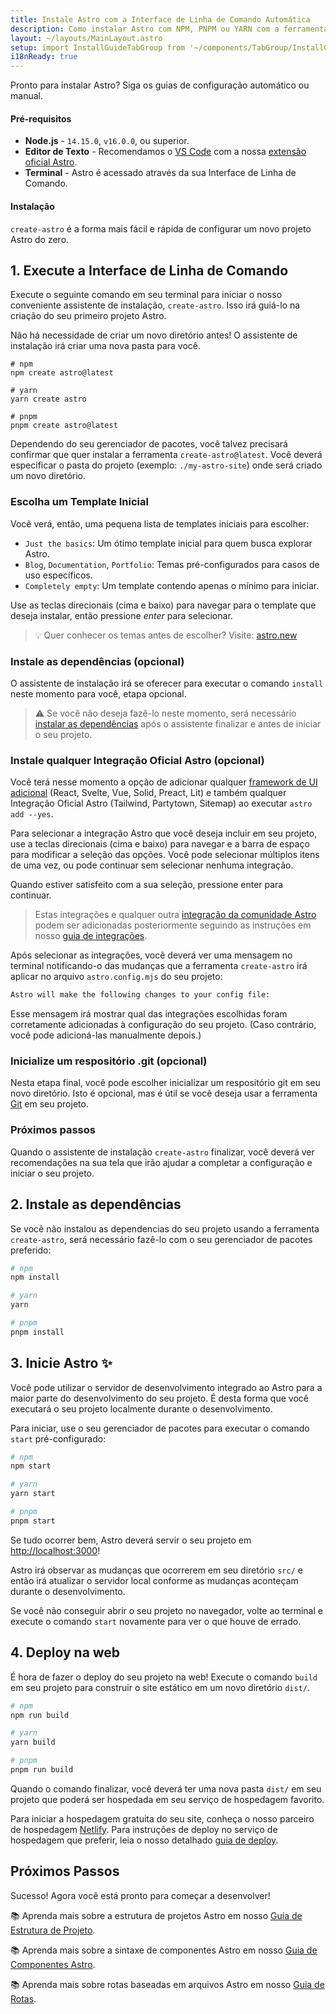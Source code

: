 ```yaml
---
title: Instale Astro com a Interface de Linha de Comando Automática
description: Como instalar Astro com NPM, PNPM ou YARN com a ferramenta create-astro.
layout: ~/layouts/MainLayout.astro
setup: import InstallGuideTabGroup from '~/components/TabGroup/InstallGuideTabGroup.astro';
i18nReady: true
---
```


Pronto para instalar Astro? Siga os guias de configuração automático ou manual.

#### Pré-requisitos

- **Node.js** - `14.15.0`, `v16.0.0`, ou superior.
- **Editor de Texto** - Recomendamos o [VS Code](https://code.visualstudio.com/) com a nossa [extensão oficial Astro](https://marketplace.visualstudio.com/items?itemName=astro-build.astro-vscode).
- **Terminal** - Astro é acessado através da sua Interface de Linha de Comando.

<InstallGuideTabGroup />

#### Instalação

`create-astro` é a forma mais fácil e rápida de configurar um novo projeto Astro do zero.

## 1. Execute a Interface de Linha de Comando

Execute o seguinte comando em seu terminal para iniciar o nosso conveniente assistente de instalação, `create-astro`. Isso irá guiá-lo na criação do seu primeiro projeto Astro.

Não há necessidade de criar um novo diretório antes! O assistente de instalação irá criar uma nova pasta para você.

```shell
# npm
npm create astro@latest

# yarn
yarn create astro

# pnpm
pnpm create astro@latest
```

Dependendo do seu gerenciador de pacotes, você talvez precisará confirmar que quer instalar a ferramenta `create-astro@latest`. Você deverá especificar o pasta do projeto (exemplo: `./my-astro-site`) onde será criado um novo diretório.

### Escolha um Template Inicial
Você verá, então, uma pequena lista de templates iniciais para escolher:
- `Just the basics`: Um ótimo template inicial para quem busca explorar Astro.
- `Blog`, `Documentation`, `Portfolio`: Temas pré-configurados para casos de uso específicos.
- `Completely empty`: Um template contendo apenas o mínimo para iniciar.

Use as teclas direcionais (cima e baixo) para navegar para o template que deseja instalar, então pressione *enter* para selecionar.

> 💡 Quer conhecer os temas antes de escolher? Visite: [astro.new](https://astro.new/)

### Instale as dependências (opcional)
O assistente de instalação irá se oferecer para executar o comando `install` neste momento para você, etapa opcional.

> ⚠️ Se você não deseja fazê-lo neste momento, será necessário [instalar as dependências](#2-instale-as-dependências) após o assistente finalizar e antes de iniciar o seu projeto.

### Instale qualquer Integração Oficial Astro (opcional)
Você terá nesse momento a opção de adicionar qualquer [framework de UI adicional](/pt-BR/core-concepts/framework-components/) (React, Svelte, Vue, Solid, Preact, Lit) e também qualquer Integração Oficial Astro (Tailwind, Partytown, Sitemap) ao executar `astro add --yes`.

Para selecionar a integração Astro que você deseja incluir em seu projeto, use a teclas direcionais (cima e baixo) para navegar e a barra de espaço para modificar a seleção das opções. Você pode selecionar múltiplos itens de uma vez, ou pode continuar sem selecionar nenhuma integração.

Quando estiver satisfeito com a sua seleção, pressione enter para continuar.

> Estas integrações e qualquer outra [integração da comunidade Astro](https://astro.build/integrations) podem ser adicionadas posteriormente seguindo as instruções em nosso [guia de integrações](/pt-BR/guides/integrations-guide/).

Após selecionar as integrações, você deverá ver uma mensagem no terminal notificando-o das mudanças que a ferramenta `create-astro` irá aplicar no arquivo `astro.config.mjs` do seu projeto:

```bash
Astro will make the following changes to your config file:
```

Esse mensagem irá mostrar qual das integrações escolhidas foram corretamente adicionadas à configuração do seu projeto. (Caso contrário, você pode adicioná-las manualmente depois.)

### Inicialize um respositório .git (opcional)

Nesta etapa final, você pode escolher inicializar um respositório git em seu novo diretório. Isto é opcional, mas é útil se você deseja usar a ferramenta [Git](https://git-scm.com/) em seu projeto.

### Próximos passos

Quando o assistente de instalação `create-astro` finalizar, você deverá ver recomendações na sua tela que irão ajudar a completar a configuração e iniciar o seu projeto.

## 2. Instale as dependências

Se você não instalou as dependencias do seu projeto usando a ferramenta `create-astro`, será necessário fazê-lo com o seu gerenciador de pacotes preferido:

```bash
# npm
npm install

# yarn
yarn

# pnpm
pnpm install

```

## 3. Inicie Astro ✨

Você pode utilizar o servidor de desenvolvimento integrado ao Astro para a maior parte do desenvolvimento do seu projeto. É desta forma que você executará o seu projeto localmente durante o desenvolvimento.

Para iniciar, use o seu gerenciador de pacotes para executar o comando `start` pré-configurado:

```bash
# npm
npm start

# yarn
yarn start

# pnpm
pnpm start
```

Se tudo ocorrer bem, Astro deverá servir o seu projeto em [http://localhost:3000](http://localhost:3000)!

Astro irá observar as mudanças que ocorrerem em seu diretório `src/` e então irá atualizar o servidor local conforme as mudanças aconteçam durante o desenvolvimento.

Se você não conseguir abrir o seu projeto no navegador, volte ao terminal e execute o comando `start` novamente para ver o que houve de errado.

## 4. Deploy na web

É hora de fazer o deploy do seu projeto na web! Execute o comando `build` em seu projeto para construir o site estático em um novo diretório `dist/`.

```bash
# npm
npm run build

# yarn
yarn build

# pnpm
pnpm run build
```

Quando o comando finalizar, você deverá ter uma nova pasta `dist/` em seu projeto que poderá ser hospedada em seu serviço de hospedagem favorito.

Para iniciar a hospedagem gratuita do seu site, conheça o nosso parceiro de hospedagem [Netlify](https://www.netlify.com/). Para instruções de deploy no serviço de hospedagem que preferir, leia o nosso detalhado [guia de deploy](/pt-BR/guides/deploy/).

## Próximos Passos

Sucesso! Agora você está pronto para começar a desenvolver!

📚 Aprenda mais sobre a estrutura de projetos Astro em nosso [Guia de Estrutura de Projeto](/pt-BR/core-concepts/project-structure/).

📚 Aprenda mais sobre a sintaxe de componentes Astro em nosso [Guia de Componentes Astro](/pt-BR/core-concepts/astro-components/).

📚 Aprenda mais sobre rotas baseadas em arquivos Astro em nosso [Guia de Rotas](/pt-BR/core-concepts/astro-pages/).
